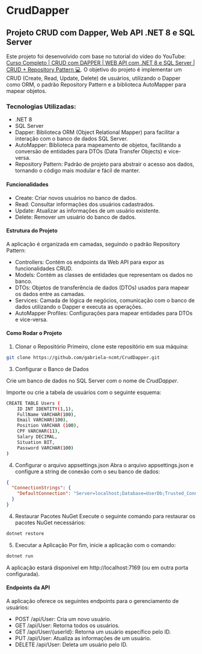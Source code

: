 # CrudDapper

## Projeto CRUD com Dapper, Web API .NET 8 e SQL Server

Este projeto foi desenvolvido com base no tutorial do vídeo do YouTube: [Curso Completo | CRUD com DAPPER | WEB API com .NET 8 e SQL Server | CRUD + Repository Pattern 💻](https://www.youtube.com/watch?v=mmFw3OXlouo). O objetivo do projeto é implementar um CRUD (Create, Read, Update, Delete) de usuários, utilizando o Dapper como ORM, o padrão Repository Pattern e a biblioteca AutoMapper para mapear objetos.

### Tecnologias Utilizadas: 
- .NET 8
- SQL Server
- Dapper: Biblioteca ORM (Object Relational Mapper) para facilitar a interação com o banco de dados SQL Server.
- AutoMapper: Biblioteca para mapeamento de objetos, facilitando a conversão de entidades para DTOs (Data Transfer Objects) e vice-versa.
- Repository Pattern: Padrão de projeto para abstrair o acesso aos dados, tornando o código mais modular e fácil de manter.
  
#### Funcionalidades
- Create: Criar novos usuários no banco de dados.
- Read: Consultar informações dos usuários cadastrados.
- Update: Atualizar as informações de um usuário existente.
- Delete: Remover um usuário do banco de dados.

#### Estrutura do Projeto
A aplicação é organizada em camadas, seguindo o padrão Repository Pattern:
- Controllers: Contém os endpoints da Web API para expor as funcionalidades CRUD.
- Models: Contém as classes de entidades que representam os dados no banco.
- DTOs: Objetos de transferência de dados (DTOs) usados para mapear os dados entre as camadas.
- Services: Camada de lógica de negócios, comunicação com o banco de dados utilizando o Dapper e executa as operações.
- AutoMapper Profiles: Configurações para mapear entidades para DTOs e vice-versa.

#### Como Rodar o Projeto
1. Clonar o Repositório
Primeiro, clone este repositório em sua máquina:

```bash
git clone https://github.com/gabriela-ncmt/CrudDapper.git
```
3. Configurar o Banco de Dados
   
Crie um banco de dados no SQL Server com o nome de *CrudDapper*.

Importe ou crie a tabela de usuários com o seguinte esquema:

```bash
CREATE TABLE Users (
	ID INT IDENTITY(1,1),
	FullName VARCHAR(100),
	Email VARCHAR(100),
	Position VARCHAR (100),
	CPF VARCHAR(11),
	Salary DECIMAL,
	Situation BIT, 
	Password VARCHAR(100)
)
```
4. Configurar o arquivo appsettings.json
Abra o arquivo appsettings.json e configure a string de conexão com o seu banco de dados:

```json
{
  "ConnectionStrings": {
    "DefaultConnection": "Server=localhost;Database=UserDb;Trusted_Connection=True;"
  }
}
```
4. Restaurar Pacotes NuGet
Execute o seguinte comando para restaurar os pacotes NuGet necessários:

```bash
dotnet restore
```
5. Executar a Aplicação
Por fim, inicie a aplicação com o comando:

```bash
dotnet run
```
A aplicação estará disponível em http://localhost:7169 (ou em outra porta configurada).

#### Endpoints da API
A aplicação oferece os seguintes endpoints para o gerenciamento de usuários:

- POST /api/User: Cria um novo usuário.
- GET /api/User: Retorna todos os usuários.
- GET /api/User/{userId}: Retorna um usuário específico pelo ID.
- PUT /api/User: Atualiza as informações de um usuário.
- DELETE /api/User: Deleta um usuário pelo ID.
